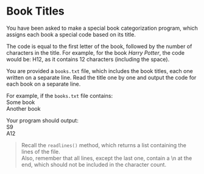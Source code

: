 # Book Titles

You have been asked to make a special book categorization program, which assigns each book a special code based on its title.

The code is equal to the first letter of the book, followed by the number of characters in the title. For example, for the book *Harry Potter*, the code would be: H12, as it contains 12 characters (including the space).

You are provided a ```books.txt``` file, which includes the book titles, each one written on a separate line. Read the title one by one and output the code for each book on a separate line.

For example, if the ```books.txt``` file contains:<br>
Some book<br>
Another book

Your program should output:<br>
S9<br>
A12

>Recall the ```readlines()``` method, which returns a list containing the lines of the file.<br>
Also, remember that all lines, except the last one, contain a \n at the end, which should not be included in the character count.